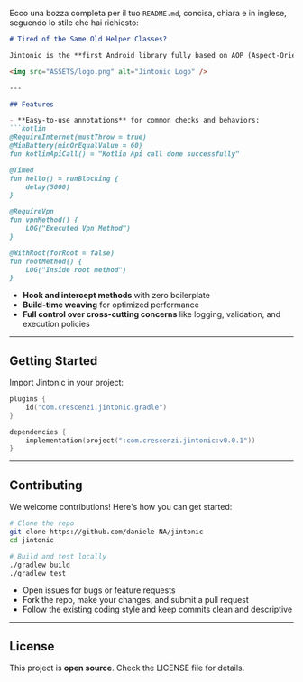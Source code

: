 Ecco una bozza completa per il tuo `README.md`, concisa, chiara e in inglese, seguendo lo stile che hai richiesto:

````markdown
# Tired of the Same Old Helper Classes?  

Jintonic is the **first Android library fully based on AOP (Aspect-Oriented Programming)**. It allows you to **hook and weave behavior at build time** directly into your `.class` files via Gradle plugins.  

<img src="ASSETS/logo.png" alt="Jintonic Logo" />

---

## Features

- **Easy-to-use annotations** for common checks and behaviors:
```kotlin
@RequireInternet(mustThrow = true)
@MinBattery(minOrEqualValue = 60)
fun kotlinApiCall() = "Kotlin Api call done successfully"

@Timed
fun hello() = runBlocking {
    delay(5000)
}

@RequireVpn
fun vpnMethod() {
    LOG("Executed Vpn Method")
}

@WithRoot(forRoot = false)
fun rootMethod() {
    LOG("Inside root method")
}
````

* **Hook and intercept methods** with zero boilerplate
* **Build-time weaving** for optimized performance
* **Full control over cross-cutting concerns** like logging, validation, and execution policies

---

## Getting Started

Import Jintonic in your project:

```kotlin
plugins {
    id("com.crescenzi.jintonic.gradle")
}

dependencies {
    implementation(project(":com.crescenzi.jintonic:v0.0.1"))
}
```

---

## Contributing

We welcome contributions! Here's how you can get started:

```bash
# Clone the repo
git clone https://github.com/daniele-NA/jintonic
cd jintonic

# Build and test locally
./gradlew build
./gradlew test
```

* Open issues for bugs or feature requests
* Fork the repo, make your changes, and submit a pull request
* Follow the existing coding style and keep commits clean and descriptive

---

## License

This project is **open source**. Check the LICENSE file for details.

```